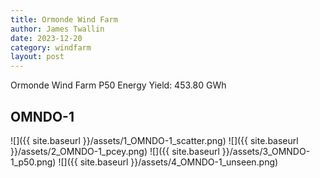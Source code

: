 ```yaml
---
title: Ormonde Wind Farm
author: James Twallin
date: 2023-12-20
category: windfarm
layout: post
---
```

Ormonde Wind Farm P50 Energy Yield: 453.80 GWh

OMNDO-1
-------------
![]({{ site.baseurl }}/assets/1_OMNDO-1_scatter.png)
![]({{ site.baseurl }}/assets/2_OMNDO-1_pcey.png)
![]({{ site.baseurl }}/assets/3_OMNDO-1_p50.png)
![]({{ site.baseurl }}/assets/4_OMNDO-1_unseen.png)

